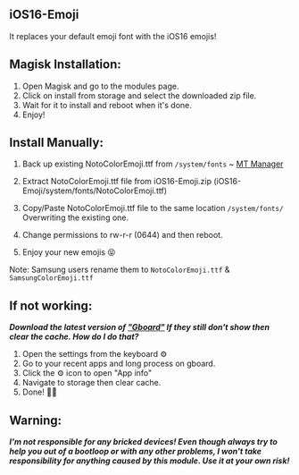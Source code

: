 ## iOS16-Emoji
It replaces your default emoji font with the iOS16 emojis!


## Magisk Installation: 
1. Open Magisk and go to the modules page.
2. Click on install from storage and select the downloaded zip file.
3. Wait for it to install and reboot when it's done.
4. Enjoy!


## Install Manually:

1. Back up existing NotoColorEmoji.ttf from ```/system/fonts``` ~ [MT Manager](https://t.me/mtmanager)

2. Extract NotoColorEmoji.ttf file from iOS16-Emoji.zip (iOS16-Emoji/system/fonts/NotoColorEmoji.ttf)

3. Copy/Paste NotoColorEmoji.ttf file to the same location ```/system/fonts/``` Overwriting the existing one. 

4. Change permissions to rw-r-r (0644) and then reboot.

5. Enjoy your new emojis 😝

Note: Samsung users rename them to ```NotoColorEmoji.ttf``` & ```SamsungColorEmoji.ttf```


## If not working:

***Download the latest version of ["Gboard"](https://www.apkmirror.com/apk/google-inc/gboard/) If they still don't show then clear the cache. 
How do I do that?***
1. Open the settings from the keyboard ⚙️ 
2. Go to your recent apps and long process on gboard.
3. Click the ⚙️ icon to open "App info" 
4. Navigate to storage then clear cache. 
5. Done!  🫣🫡


## Warning:
***I'm not responsible for any bricked devices! Even though always try to help you out of a bootloop or with any other problems, I won't take responsibility for anything caused by this module. Use it at your own risk!***
